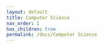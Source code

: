 ```yaml
---
layout: default
title: Computer Science
nav_order: 1
has_children: true
permalink: /docs/Computer Science
---
```

